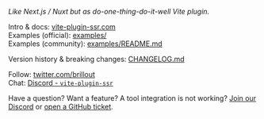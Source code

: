 *Like Next.js / Nuxt but as do-one-thing-do-it-well Vite plugin.*

Intro & docs: [vite-plugin-ssr.com](https://vite-plugin-ssr.com)
<br/>
Examples (official): [examples/](https://github.com/brillout/vite-plugin-ssr/tree/master/examples)
<br/>
Examples (community): [examples/README.md](https://github.com/brillout/vite-plugin-ssr/tree/master/examples#community-examples)

Version history & breaking changes: [CHANGELOG.md](/CHANGELOG.md)

Follow: [twitter.com/brillout](https://twitter.com/brillout)
<br/>
Chat: [Discord - `vite-plugin-ssr`](https://discord.com/invite/qTq92FQzKb)

Have a question? Want a feature? A tool integration is not working?
<a href="https://discord.com/invite/qTq92FQzKb">Join our Discord</a> or
<a href="https://github.com/brillout/vite-plugin-ssr/issues/new">open a GitHub ticket</a>.
